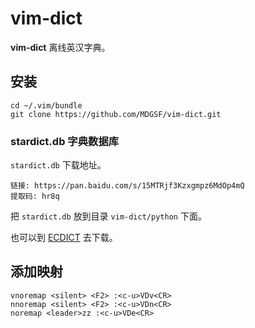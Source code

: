 # vim-dict

**vim-dict** 离线英汉字典。

## 安装

```
cd ~/.vim/bundle
git clone https://github.com/MDGSF/vim-dict.git
```

### stardict.db 字典数据库

`stardict.db` 下载地址。

```
链接: https://pan.baidu.com/s/15MTRjf3Kzxgmpz6MdOp4mQ
提取码: hr8q
```

把 `stardict.db` 放到目录 `vim-dict/python` 下面。

也可以到 [ECDICT](https://github.com/skywind3000/ECDICT) 去下载。

## 添加映射

```
vnoremap <silent> <F2> :<c-u>VDv<CR>
nnoremap <silent> <F2> :<c-u>VDn<CR>
noremap <leader>zz :<c-u>VDe<CR>
```

